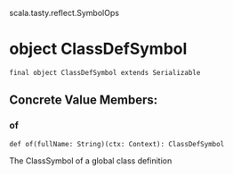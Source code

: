 scala.tasty.reflect.SymbolOps
# object ClassDefSymbol

<pre><code class="language-scala" >final object ClassDefSymbol extends Serializable</pre></code>
## Concrete Value Members:
### of
<pre><code class="language-scala" >def of(fullName: String)(ctx: Context): ClassDefSymbol</pre></code>
The ClassSymbol of a global class definition

